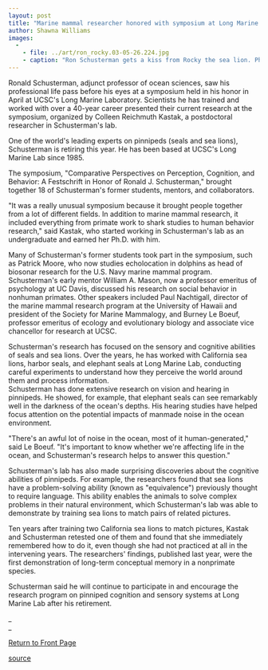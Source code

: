 ```yaml
---
layout: post
title: "Marine mammal researcher honored with symposium at Long Marine Lab"
author: Shawna Williams
images:
  -
    - file: ../art/ron_rocky.03-05-26.224.jpg
    - caption: "Ron Schusterman gets a kiss from Rocky the sea lion. Photo courtesy of Colleen Kastak"
---
```


Ronald Schusterman, adjunct professor of ocean sciences, saw his professional life pass before his eyes at a symposium held in his honor in April at UCSC's Long Marine Laboratory. Scientists he has trained and worked with over a 40-year career presented their current research at the symposium, organized by Colleen Reichmuth Kastak, a postdoctoral researcher in Schusterman's lab.

One of the world's leading experts on pinnipeds (seals and sea lions), Schusterman is retiring this year. He has been based at UCSC's Long Marine Lab since 1985.

The symposium, "Comparative Perspectives on Perception, Cognition, and Behavior: A Festschrift in Honor of Ronald J. Schusterman," brought together 18 of Schusterman's former students, mentors, and collaborators.

"It was a really unusual symposium because it brought people together from a lot of different fields. In addition to marine mammal research, it included everything from primate work to shark studies to human behavior research," said Kastak, who started working in Schusterman's lab as an undergraduate and earned her Ph.D. with him.   

Many of Schusterman's former students took part in the symposium, such as Patrick Moore, who now studies echolocation in dolphins as head of biosonar research for the U.S. Navy marine mammal program. Schusterman's early mentor William A. Mason, now a professor emeritus of psychology at UC Davis, discussed his research on social behavior in nonhuman primates. Other speakers included Paul Nachtigall, director of the marine mammal research program at the University of Hawaii and president of the Society for Marine Mammalogy, and Burney Le Boeuf, professor emeritus of ecology and evolutionary biology and associate vice chancellor for research at UCSC.  

Schusterman's research has focused on the sensory and cognitive abilities of seals and sea lions. Over the years, he has worked with California sea lions, harbor seals, and elephant seals at Long Marine Lab, conducting careful experiments to understand how they perceive the world around them and process information.   
Schusterman has done extensive research on vision and hearing in pinnipeds. He showed, for example, that elephant seals can see remarkably well in the darkness of the ocean's depths. His hearing studies have helped focus attention on the potential impacts of manmade noise in the ocean environment.  

"There's an awful lot of noise in the ocean, most of it human-generated," said Le Boeuf. "It's important to know whether we're affecting life in the ocean, and Schusterman's research helps to answer this question."  

Schusterman's lab has also made surprising discoveries about the cognitive abilities of pinnipeds. For example, the researchers found that sea lions have a problem-solving ability (known as "equivalence") previously thought to require language. This ability enables the animals to solve complex problems in their natural environment, which Schusterman's lab was able to demonstrate by training sea lions to match pairs of related pictures.  

Ten years after training two California sea lions to match pictures, Kastak and Schusterman retested one of them and found that she immediately remembered how to do it, even though she had not practiced at all in the intervening years. The researchers' findings, published last year, were the first demonstration of long-term conceptual memory in a nonprimate species.   

Schusterman said he will continue to participate in and encourage the research program on pinniped cognition and sensory systems at Long Marine Lab after his retirement.

  
_  
_


[Return to Front Page][1]

[1]: http://currents.ucsc.edu/

[source](http://www1.ucsc.edu/currents/02-03/05-26/schusterman.html "Permalink to schusterman")
